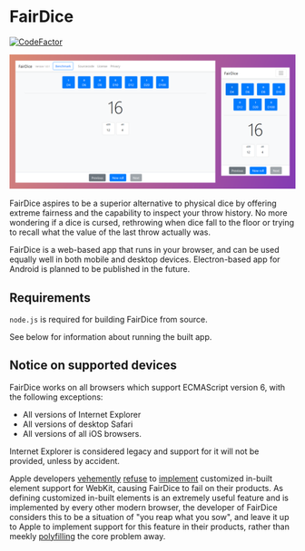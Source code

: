 # FairDice

[![CodeFactor](https://www.codefactor.io/repository/github/jktoiuhito/fairdice/badge)](https://www.codefactor.io/repository/github/jktoiuhito/fairdice)

![screenshot of FairDice running on desktop and mobile. a d20 and d4 have been rolled with values 12 and 4.](https://github.com/jktoiuhito/FairDice/blob/main/example.png)

FairDice aspires to be a superior alternative to physical dice by offering extreme fairness and the capability to inspect your throw history. No more wondering if a dice is cursed, rethrowing when dice fall to the floor or trying to recall what the value of the last throw actually was.

FairDice is a web-based app that runs in your browser, and can be used equally well in both mobile and desktop devices. Electron-based app for Android is planned to be published in the future.

## Requirements

`node.js` is required for building FairDice from source.

See below for information about running the built app.

## Notice on supported devices

FairDice works on all browsers which support ECMAScript version 6, with the following exceptions:

-  All versions of Internet Explorer
-  All versions of desktop Safari
-  All versions of all iOS browsers.

Internet Explorer is considered legacy and support for it will not be provided, unless by accident.

Apple developers [vehemently](https://github.com/w3c/webcomponents/issues/509#issuecomment-222860736) [refuse](https://bugs.webkit.org/show_bug.cgi?id=182671#c5) to [implement](https://developer.mozilla.org/en-US/docs/Web/API/CustomElementRegistry#Browser_compatibility) customized in-built element support for WebKit, causing FairDice to fail on their products. As defining customized in-built elements is an extremely useful feature and is implemented by every other modern browser, the developer of FairDice considers this to be a situation of "you reap what you sow", and leave it up to Apple to implement support for this feature in their products, rather than meekly [polyfilling](https://github.com/WebReflection/custom-elements-builtin) the core problem away.
